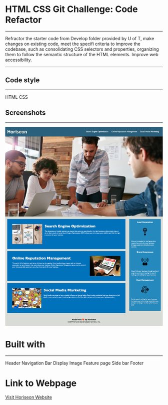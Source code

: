 
# HTML CSS Git Challenge: Code Refactor
***
Refractor the starter code from Develop folder provided by U of T, make changes on existing code, meet the specifi criteria to improve the codebase, such as consolidating CSS selectors and properties, organizing them to follow the semantic structure of the HTML elements. Improve web accessibility.
***

## Code style
---
HTML
CSS

## Screenshots
---
![Screenshot](./website.png)

# Built with
---
Header
Navigation Bar
Display Image
Feature page
Side bar
Footer


# Link to Webpage

[Visit Horiseon Website](https://neeko623.github.io/Horiseon-Website/)
